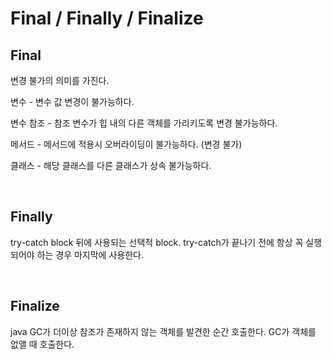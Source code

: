 # Final / Finally / Finalize



## Final

변경 불가의 의미를 가진다.

변수 - 변수 값 변경이 불가능하다.

변수 참조 - 참조 변수가 힙 내의 다른 객체를 가리키도록 변경 불가능하다.

메서드 - 메서드에 적용시 오버라이딩이 불가능하다. (변경 불가)

클래스 - 해당 클래스를 다른 클래스가 상속 불가능하다.

</br>



## Finally

try-catch block 뒤에 사용되는 선택적 block. try-catch가 끝나기 전에 항상 꼭 실행되어야 하는 경우 마지막에 사용한다.

</br>



## Finalize

java GC가 더이상 참조가 존재하지 않는 객체를 발견한 순간 호출한다. GC가 객체를 없앨 때 호출한다.



</br>